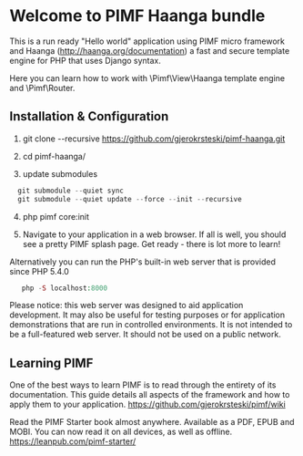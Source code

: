 Welcome to PIMF Haanga bundle
==============================
This is a run ready "Hello world" application using PIMF micro framework and Haanga (http://haanga.org/documentation)
a fast and secure template engine for PHP that uses Django syntax.

Here you can learn how to work with \Pimf\View\Haanga template engine and \Pimf\Router.

Installation & Configuration
----------------------------

1. git clone --recursive https://github.com/gjerokrsteski/pimf-haanga.git

2. cd pimf-haanga/

3. update submodules
```php  
  git submodule --quiet sync
  git submodule --quiet update --force --init --recursive
```

4. php pimf core:init

5. Navigate to your application in a web browser. If all is well, you should see a pretty PIMF splash page. Get ready - there is lot more to learn!

Alternatively you can run the PHP's built-in web server that is provided since PHP 5.4.0
   
```php   
   php -S localhost:8000
```

Please notice: this web server was designed to aid application development. It may also be useful for testing purposes or for 
application demonstrations that are run in controlled environments. It is not intended to be a full-featured web server. 
It should not be used on a public network.

Learning PIMF
-------------
One of the best ways to learn PIMF is to read through the entirety of its documentation. This guide details all aspects of the framework and how to apply them to your application. https://github.com/gjerokrsteski/pimf/wiki

Read the PIMF Starter book almost anywhere. Available as a PDF, EPUB and MOBI. You can now read it on all devices, as well as offline. https://leanpub.com/pimf-starter/
